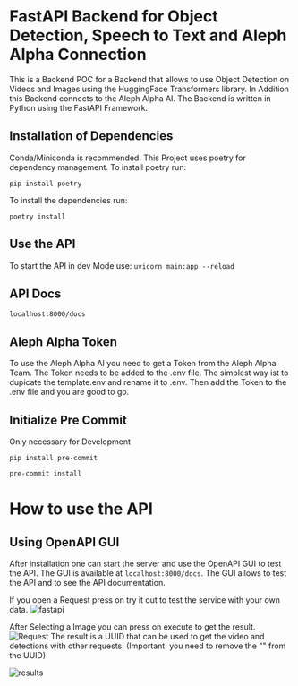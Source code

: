 <h1>FastAPI Backend for Object Detection, Speech to Text and Aleph Alpha Connection</h1>
This is a Backend POC for a Backend that allows to use Object Detection on Videos and Images using the HuggingFace Transformers library. In Addition this Backend connects to the Aleph Alpha AI. The Backend is written in Python using the FastAPI Framework.

## Installation of Dependencies
Conda/Miniconda is recommended. This Project uses poetry for dependency management. To install poetry run:

```pip install poetry```

To install the dependencies run:

```poetry install```



## Use the API
To start the API in dev Mode use:
```uvicorn main:app --reload```

## API Docs
```localhost:8000/docs```

## Aleph Alpha Token
To use the Aleph Alpha AI you need to get a Token from the Aleph Alpha Team. The Token needs to be added to the .env file. The simplest way ist to dupicate the template.env and rename it to .env. Then add the Token to the .env file and you are good to go.


## Initialize Pre Commit
Only necessary for Development

```pip install pre-commit```

```pre-commit install```


# How to use the API

## Using OpenAPI GUI
After installation one can start the server and use the OpenAPI GUI to test the API. The GUI is available at ```localhost:8000/docs```. The GUI allows to test the API and to see the API documentation.

If you open a Request press on try it out to test the service with your own data.
![fastapi](ressources/fastapi.png?raw=true "FastAPI Doc GUI")

After Selecting a Image you can press on execute to get the result.
![Request](ressources/execute.png?raw=true "Execution of Request")
The result is a UUID that can be used to get the video and detections with other requests. (Important: you need to remove the "" from the UUID)

![results](ressources/result.png?raw=true "Results")
